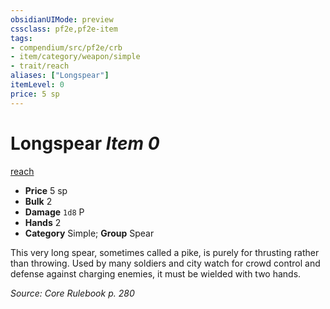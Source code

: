 ```yaml
---
obsidianUIMode: preview
cssclass: pf2e,pf2e-item
tags:
- compendium/src/pf2e/crb
- item/category/weapon/simple
- trait/reach
aliases: ["Longspear"]
itemLevel: 0
price: 5 sp
---
```

# Longspear *Item 0*  
[reach](../../../rules/traits/reach.md)  

- **Price** 5 sp
- **Bulk** 2
- **Damage** `1d8` P
- **Hands** 2
- **Category** Simple; **Group** Spear 

This very long spear, sometimes called a pike, is purely for thrusting rather than throwing. Used by many soldiers and city watch for crowd control and defense against charging enemies, it must be wielded with two hands.

*Source: Core Rulebook p. 280*